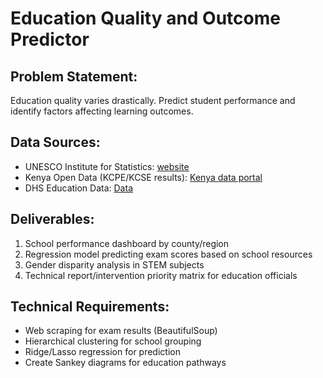 # Education Quality and Outcome Predictor

## Problem Statement: 
Education quality varies drastically. Predict student performance and identify factors affecting learning outcomes.

## Data Sources:
* UNESCO Institute for Statistics: [website](http://data.uis.unesco.org/)
* Kenya Open Data (KCPE/KCSE results):  [Kenya data portal](https://kenya.opendataforafrica.org/)
* DHS Education Data: [Data](https://dhsprogram.com/data/)

## Deliverables:
1. School performance dashboard by county/region
2. Regression model predicting exam scores based on school resources
3. Gender disparity analysis in STEM subjects
4. Technical report/intervention priority matrix for education officials

## Technical Requirements:
+ Web scraping for exam results (BeautifulSoup)
+ Hierarchical clustering for school grouping
+ Ridge/Lasso regression for prediction
+ Create Sankey diagrams for education pathways
